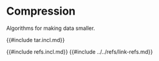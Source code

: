 # Compression

Algorithms for making data smaller.

{{#include tar.incl.md}}

{{#include refs.incl.md}}
{{#include ../../refs/link-refs.md}}
